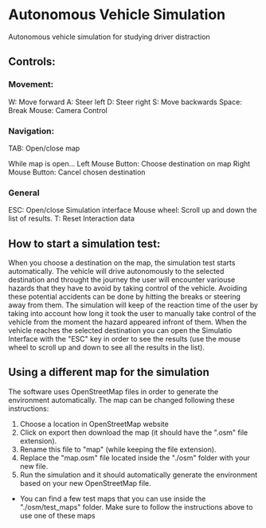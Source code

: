 # Autonomous Vehicle Simulation

Autonomous vehicle simulation for studying driver distraction  
  

## Controls:

### Movement:
W: Move forward
A: Steer left
D: Steer right
S: Move backwards
Space: Break
Mouse: Camera Control

### Navigation:
TAB: Open/close map

While map is open...
Left Mouse Button: Choose destination on map
Right Mouse Button: Cancel chosen destination

### General
ESC: Open/close Simulation interface
Mouse wheel: Scroll up and down the list of results.
T: Reset Interaction data


## How to start a simulation test:

When you choose a destination on the map, the simulation test starts automatically.
The vehicle will drive autonomously to the selected destination and throught the journey the user will encounter variouse hazards that they have to avoid by taking control of the vehicle.
Avoiding these potential accidents can be done by hitting the breaks or steering away from them.
The simulation will keep of the reaction time of the user by taking into account how long it took the user to manually take control of the vehicle from the moment the hazard appeared infront of them.
When the vehicle reaches the selected destination you can open the Simulatio Interface with the "ESC" key in order to see the results (use the mouse wheel to scroll up and down to see all the results in the list).


## Using a different map for the simulation
The software uses OpenStreetMap files in order to generate the environment automatically. The map can be changed following these instructions:

1. Choose a location in OpenStreetMap website
2. Click on export then download the map (it should have the ".osm" file extension).
3. Rename this file to "map" (while keeping the file extension).
4. Replace the "map.osm" file located inside the "./osm" folder with your new file.
5. Run the simulation and it should automatically generate the environment based on your new OpenStreetMap file.

* You can find a few test maps that you can use inside the "./osm/test_maps" folder. Make sure to follow the instructions above to use one of these maps
